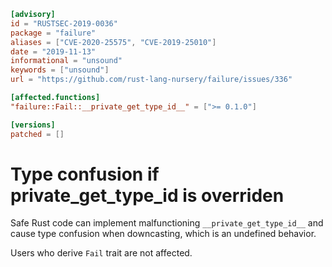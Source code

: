```toml
[advisory]
id = "RUSTSEC-2019-0036"
package = "failure"
aliases = ["CVE-2020-25575", "CVE-2019-25010"]
date = "2019-11-13"
informational = "unsound"
keywords = ["unsound"]
url = "https://github.com/rust-lang-nursery/failure/issues/336"

[affected.functions]
"failure::Fail::__private_get_type_id__" = [">= 0.1.0"]

[versions]
patched = []
```

# Type confusion if __private_get_type_id__ is overriden

Safe Rust code can implement malfunctioning `__private_get_type_id__` and cause
type confusion when downcasting, which is an undefined behavior.

Users who derive `Fail` trait are not affected.
